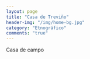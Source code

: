 ```yaml
---
layout: page
title: "Casa de Treviño"
header-img: "/img/home-bg.jpg"
category: "Etnográfico"
comments: "true"
---
```



Casa de campo





